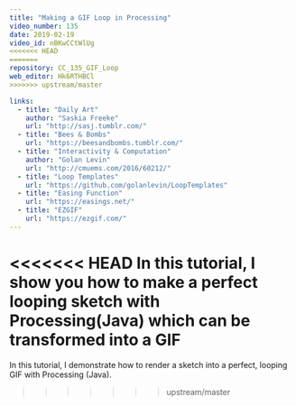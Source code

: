 ```yaml
---
title: "Making a GIF Loop in Processing"
video_number: 135
date: 2019-02-19
video_id: nBKwCCtWlUg
<<<<<<< HEAD
=======
repository: CC_135_GIF_Loop
web_editor: Hk6RTHBCl
>>>>>>> upstream/master

links:
  - title: "Daily Art"
    author: "Saskia Freeke"
    url: "http://sasj.tumblr.com/"
  - title: "Bees & Bombs"
    url: "https://beesandbombs.tumblr.com/"
  - title: "Interactivity & Computation"
    author: "Golan Levin"
    url: "http://cmuems.com/2016/60212/"
  - title: "Loop Templates"
    url: "https://github.com/golanlevin/LoopTemplates"
  - title: "Easing Function"
    url: "https://easings.net/"
  - title: "EZGIF"
    url: "https://ezgif.com/"
---
```


<<<<<<< HEAD
In this tutorial, I show you how to make a perfect looping sketch  with Processing(Java) which can be transformed into a GIF
=======
In this tutorial, I demonstrate how to render a sketch into a perfect, looping GIF with Processing (Java).
>>>>>>> upstream/master
